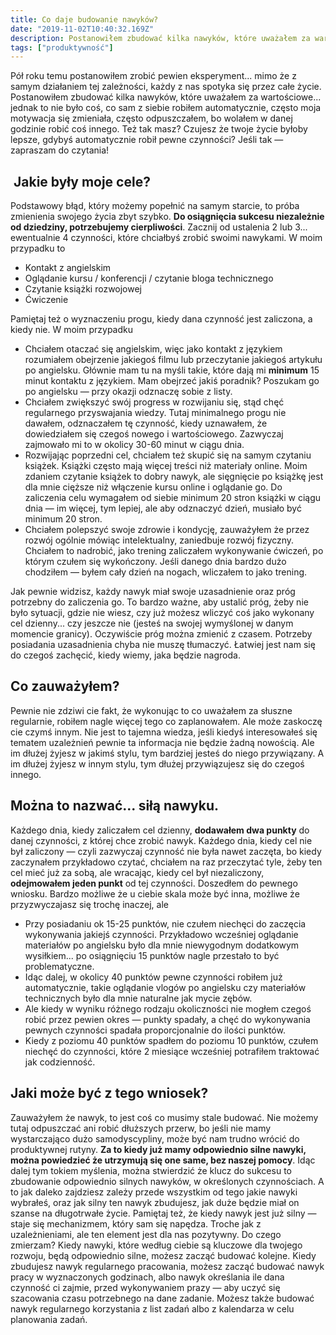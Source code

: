 ```yaml
---
title: Co daje budowanie nawyków?
date: "2019-11-02T10:40:32.169Z"
description: Postanowiłem zbudować kilka nawyków, które uważałem za wartościowe... jednak to nie było coś, co sam z siebie robiłem automatycznie, często moja motywacja się zmieniała, często odpuszczałem, bo wolałem w danej godzinie robić coś innego. Też tak masz? Czujesz że twoje życie byłoby lepsze, gdybyś automatycznie robił pewne czynności Jeśli tak — zapraszam do czytania!
tags: ["produktywność"]
---
```


Pół roku temu postanowiłem zrobić pewien eksperyment... mimo że z samym działaniem tej zależności, każdy z nas spotyka się przez całe życie. Postanowiłem zbudować kilka nawyków, które uważałem za wartościowe... jednak to nie było coś, co sam z siebie robiłem automatycznie, często moja motywacja się zmieniała, często odpuszczałem, bo wolałem w danej godzinie robić coś innego. Też tak masz? Czujesz że twoje życie byłoby lepsze, gdybyś automatycznie robił pewne czynności? Jeśli tak — zapraszam do czytania!

##  **Jakie były moje cele?**

Podstawowy błąd, który możemy popełnić na samym starcie, to próba zmienienia swojego życia zbyt szybko. **Do osiągnięcia sukcesu niezależnie od dziedziny, potrzebujemy cierpliwości**. Zacznij od ustalenia 2 lub 3... ewentualnie 4 czynności, które chciałbyś zrobić swoimi nawykami. W moim przypadku to

- Kontakt z angielskim
- Oglądanie kursu / konferencji / czytanie bloga technicznego
- Czytanie książki rozwojowej
- Ćwiczenie

Pamiętaj też o wyznaczeniu progu, kiedy dana czynność jest zaliczona, a kiedy nie. W moim przypadku

- Chciałem otaczać się angielskim, więc jako kontakt z językiem rozumiałem obejrzenie jakiegoś filmu lub przeczytanie jakiegoś artykułu po angielsku. Głównie mam tu na myśli takie, które dają mi **minimum** 15 minut kontaktu z językiem. Mam obejrzeć jakiś poradnik? Poszukam go po angielsku — przy okazji odznaczę sobie z listy.
- Chciałem zwiększyć swój progress w rozwijaniu się, stąd chęć regularnego przyswajania wiedzy. Tutaj minimalnego progu nie dawałem, odznaczałem tę czynność, kiedy uznawałem, że dowiedziałem się czegoś nowego i wartościowego. Zazwyczaj zajmowało mi to w okolicy 30-60 minut w ciągu dnia.
- Rozwijając poprzedni cel, chciałem też skupić się na samym czytaniu książek. Książki często mają więcej treści niż materiały online. Moim zdaniem czytanie książek to dobry nawyk, ale sięgnięcie po książkę jest dla mnie cięższe niż włączenie kursu online i oglądanie go. Do zaliczenia celu wymagałem od siebie minimum 20 stron książki w ciągu dnia — im więcej, tym lepiej, ale aby odznaczyć dzień, musiało być minimum 20 stron.
- Chciałem polepszyć swoje zdrowie i kondycję, zauważyłem że przez rozwój ogólnie mówiąc intelektualny, zaniedbuje rozwój fizyczny. Chciałem to nadrobić, jako trening zaliczałem wykonywanie ćwiczeń, po którym czułem się wykończony. Jeśli danego dnia bardzo dużo chodziłem — byłem cały dzień na nogach, wliczałem to jako trening.

Jak pewnie widzisz, każdy nawyk miał swoje uzasadnienie oraz próg potrzebny do zaliczenia go. To bardzo ważne, aby ustalić próg, żeby nie było sytuacji, gdzie nie wiesz, czy już możesz wliczyć coś jako wykonany cel dzienny... czy jeszcze nie (jesteś na swojej wymyślonej w danym momencie granicy). Oczywiście próg można zmienić z czasem. Potrzeby posiadania uzasadnienia chyba nie muszę tłumaczyć. Łatwiej jest nam się do czegoś zachęcić, kiedy wiemy, jaka będzie nagroda.

## **Co zauważyłem?**

Pewnie nie zdziwi cie fakt, że wykonując to co uważałem za słuszne regularnie, robiłem nagle więcej tego co zaplanowałem. Ale może zaskoczę cie czymś innym. Nie jest to tajemna wiedza, jeśli kiedyś interesowałeś się tematem uzależnień pewnie ta informacja nie będzie żadną nowością. Ale im dłużej żyjesz w jakimś stylu, tym bardziej jesteś do niego przywiązany. A im dłużej żyjesz w innym stylu, tym dłużej przywiązujesz się do czegoś innego.

## **Można to nazwać... siłą nawyku.**

Każdego dnia, kiedy zaliczałem cel dzienny, **dodawałem dwa punkty** do danej czynności, z której chce zrobić nawyk. Każdego dnia, kiedy cel nie był zaliczony — czyli zazwyczaj czynność nie była nawet zaczęta, bo kiedy zaczynałem przykładowo czytać, chciałem na raz przeczytać tyle, żeby ten cel mieć już za sobą, ale wracając, kiedy cel był niezaliczony, **odejmowałem jeden punkt** od tej czynności. Doszedłem do pewnego wniosku. Bardzo możliwe że u ciebie skala może być inna, możliwe że przyzwyczajasz się trochę inaczej, ale

- Przy posiadaniu ok 15-25 punktów, nie czułem niechęci do zaczęcia wykonywania jakiejś czynności. Przykładowo wcześniej oglądanie materiałów po angielsku było dla mnie niewygodnym dodatkowym wysiłkiem... po osiągnięciu 15 punktów nagle przestało to być problematyczne.
- Idąc dalej, w okolicy 40 punktów pewne czynności robiłem już automatycznie, takie oglądanie vlogów po angielsku czy materiałów technicznych było dla mnie naturalne jak mycie zębów.
- Ale kiedy w wyniku różnego rodzaju okoliczności nie mogłem czegoś robić przez pewien okres — punkty spadały, a chęć do wykonywania pewnych czynności spadała proporcjonalnie do ilości punktów.
- Kiedy z poziomu 40 punktów spadłem do poziomu 10 punktów, czułem niechęć do czynności, które 2 miesiące wcześniej potrafiłem traktować jak codzienność.

## **Jaki może być z tego wniosek?**

Zauważyłem że nawyk, to jest coś co musimy stale budować. Nie możemy tutaj odpuszczać ani robić dłuższych przerw, bo jeśli nie mamy wystarczająco dużo samodyscypliny, może być nam trudno wrócić do produktywnej rutyny. **Za to kiedy już mamy odpowiednio silne nawyki, można powiedzieć że utrzymują się one same, bez naszej pomocy**. Idąc dalej tym tokiem myślenia, można stwierdzić że klucz do sukcesu to zbudowanie odpowiednio silnych nawyków, w określonych czynnościach. A to jak daleko zajdziesz zależy przede wszystkim od tego jakie nawyki wybrałeś, oraz jak silny ten nawyk zbudujesz, jak duże będzie miał on szanse na długotrwałe życie. Pamiętaj też, że kiedy nawyk jest już silny — staje się mechanizmem, który sam się napędza. Troche jak z uzależnieniami, ale ten element jest dla nas pozytywny. Do czego zmierzam? Kiedy nawyki, które według ciebie są kluczowe dla twojego rozwoju, będą odpowiednio silne, możesz zacząć budować kolejne. Kiedy zbudujesz nawyk regularnego pracowania, możesz zacząć budować nawyk pracy w wyznaczonych godzinach, albo nawyk określania ile dana czynność ci zajmie, przed wykonywaniem prazy — aby uczyć się szacowania czasu potrzebnego na dane zadanie. Możesz także budować nawyk regularnego korzystania z list zadań albo z kalendarza w celu planowania zadań.
